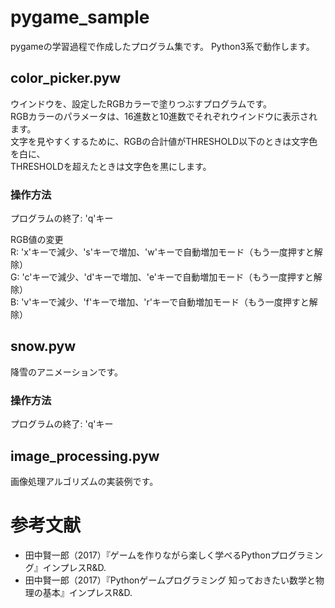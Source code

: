 # pygame_sample

pygameの学習過程で作成したプログラム集です。
Python3系で動作します。


## color_picker.pyw

ウインドウを、設定したRGBカラーで塗りつぶすプログラムです。  
RGBカラーのパラメータは、16進数と10進数でそれぞれウインドウに表示されます。  
文字を見やすくするために、RGBの合計値がTHRESHOLD以下のときは文字色を白に、  
THRESHOLDを超えたときは文字色を黒にします。


### 操作方法

プログラムの終了: 'q'キー  

RGB値の変更  
R: 'x'キーで減少、's'キーで増加、'w'キーで自動増加モード（もう一度押すと解除）  
G: 'c'キーで減少、'd'キーで増加、'e'キーで自動増加モード（もう一度押すと解除）  
B: 'v'キーで減少、'f'キーで増加、'r'キーで自動増加モード（もう一度押すと解除）  


## snow.pyw

降雪のアニメーションです。


### 操作方法

プログラムの終了: 'q'キー


## image_processing.pyw

画像処理アルゴリズムの実装例です。


# 参考文献

- 田中賢一郎（2017）『ゲームを作りながら楽しく学べるPythonプログラミング』インプレスR&D.
- 田中賢一郎（2017）『Pythonゲームプログラミング 知っておきたい数学と物理の基本』インプレスR&D.
